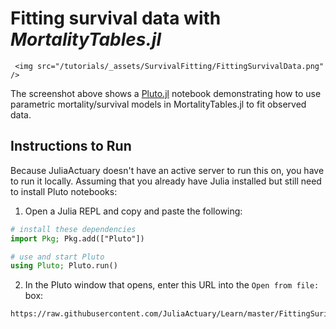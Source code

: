 # Fitting survival data with *MortalityTables.jl*

~~~
 <img src="/tutorials/_assets/SurvivalFitting/FittingSurvivalData.png" />
~~~

The screenshot above shows a [Pluto.jl](https://github.com/fonsp/Pluto.jl) notebook demonstrating how to use parametric mortality/survival models in MortalityTables.jl to fit observed data.

## Instructions to Run

Because JuliaActuary doesn't have an active server to run this on, you have to run it locally. Assuming that you already have Julia installed but still need to install Pluto notebooks:

1. Open a Julia REPL and copy and paste the following:

```julia
# install these dependencies
import Pkg; Pkg.add(["Pluto"]) 

# use and start Pluto
using Pluto; Pluto.run()
```


2. In the Pluto window that opens, enter this URL into the `Open from file:` box:

```
https://raw.githubusercontent.com/JuliaActuary/Learn/master/FittingSurivalData.jl
```
